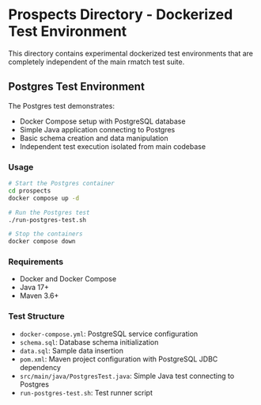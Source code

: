 # Prospects Directory - Dockerized Test Environment

This directory contains experimental dockerized test environments that are completely independent of the main rmatch test suite.

## Postgres Test Environment

The Postgres test demonstrates:
- Docker Compose setup with PostgreSQL database
- Simple Java application connecting to Postgres
- Basic schema creation and data manipulation
- Independent test execution isolated from main codebase

### Usage

```bash
# Start the Postgres container
cd prospects
docker compose up -d

# Run the Postgres test
./run-postgres-test.sh

# Stop the containers
docker compose down
```

### Requirements

- Docker and Docker Compose
- Java 17+ 
- Maven 3.6+

### Test Structure

- `docker-compose.yml`: PostgreSQL service configuration
- `schema.sql`: Database schema initialization
- `data.sql`: Sample data insertion  
- `pom.xml`: Maven project configuration with PostgreSQL JDBC dependency
- `src/main/java/PostgresTest.java`: Simple Java test connecting to Postgres
- `run-postgres-test.sh`: Test runner script